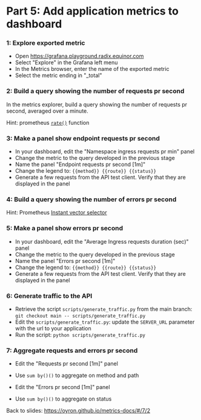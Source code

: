 # Part 5: Add application metrics to dashboard

### 1: Explore exported metric

* Open https://grafana.playground.radix.equinor.com
* Select "Explore" in the Grafana left menu
* In the Metrics browser, enter the name of the exported metric
* Select the metric ending in "_total"

### 2: Build a query showing the number of requests pr second 

In the metrics explorer, build a query showing the number of requests pr second, averaged over a minute.

Hint: prometheus [`rate()`](https://prometheus.io/docs/prometheus/latest/querying/functions/#rate) function

### 3: Make a panel show endpoint requests pr second

* In your dashboard, edit the "Namespace ingress requests pr min" panel
* Change the metric to the query developed in the previous stage
* Name the panel "Endpoint requests pr second [1m]"
* Change the legend to: `{{method}} {{route}} {{status}}`
* Generate a few requests from the API test client. Verify that they are displayed in the panel

### 4: Build a query showing the number of errors pr second

Hint: Prometheus [Instant vector selector](https://prometheus.io/docs/prometheus/latest/querying/basics/#instant-vector-selectors)

### 5: Make a panel show errors pr second

* In your dashboard, edit the "Average Ingress requests duration (sec)" panel
* Change the metric to the query developed in the previous stage
* Name the panel "Errors pr second [1m]"
* Change the legend to: `{{method}} {{route}} {{status}}`
* Generate a few requests from the API test client. Verify that they are displayed in the panel

### 6: Generate traffic to the API

* Retrieve the script `scripts/generate_traffic.py` from the main branch: `git checkout main -- scripts/generate_traffic.py`
* Edit the `scripts/generate_traffic.py`: update the `SERVER_URL` parameter with the url to your application
* Run the script: `python scripts/generate_traffic.py`

### 7: Aggregate requests and errors pr second

* Edit the "Requests pr second [1m]" panel
* Use `sum by()()` to aggregate on method and path

* Edit the "Errors pr second [1m]" panel
* Use `sum by()()` to aggregate on status

Back to slides: https://oyron.github.io/metrics-docs/#/7/2